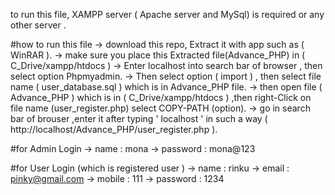 to run this file, XAMPP server ( Apache server and MySql) is required or any other server .

#how to run this file
-> download this repo, Extract it with app such as ( WinRAR ).
-> make sure you place this Extracted file(Advance_PHP) in ( C_Drive/xampp/htdocs ) 
-> Enter localhost into search bar of browser , then select option Phpmyadmin.
-> Then select option ( import ) , then select file name ( user_database.sql ) which is in Advance_PHP file.
-> then open file ( Advance_PHP ) which is in ( C_Drive/xampp/htdocs ) ,then right-Click on file name (user_register.php) select COPY-PATH (option).
-> go in search bar of brouser ,enter it after typing ' localhost ' in such a way ( http://localhost/Advance_PHP/user_register.php ).

#for Admin Login
-> name : mona
-> password : mona@123

#for User Login (which is registered user )
-> name : rinku
-> email : pinky@gmail.com
-> mobile : 111
-> password : 1234
